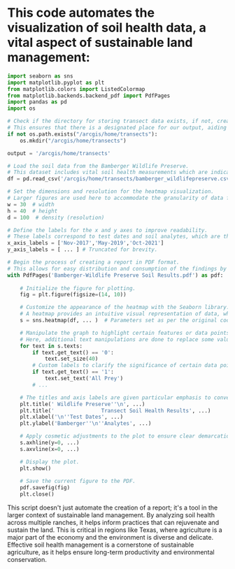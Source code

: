 # This code automates the visualization of soil health data, a vital aspect of sustainable land management:

```python
import seaborn as sns
import matplotlib.pyplot as plt
from matplotlib.colors import ListedColormap
from matplotlib.backends.backend_pdf import PdfPages
import pandas as pd
import os

# Check if the directory for storing transect data exists, if not, create it.
# This ensures that there is a designated place for our output, aiding in systematic data management.
if not os.path.exists("/arcgis/home/transects"):
    os.mkdir("/arcgis/home/transects")

output = '/arcgis/home/transects'

# Load the soil data from the Bamberger Wildlife Preserve.
# This dataset includes vital soil health measurements which are indicative of the land's ability to sustain agricultural productivity.
df = pd.read_csv('/arcgis/home/transects/bamberger_wildlifepreserve.csv', index_col=0)

# Set the dimensions and resolution for the heatmap visualization.
# Larger figures are used here to accommodate the granularity of data for detailed inspection.
w = 30  # width
h = 40  # height
d = 100  # density (resolution)

# Define the labels for the x and y axes to improve readability.
# These labels correspond to test dates and soil analytes, which are the chemical and biological markers of soil health.
x_axis_labels = ['Nov-2017','May-2019','Oct-2021']
y_axis_labels = [ ... ] # Truncated for brevity.

# Begin the process of creating a report in PDF format.
# This allows for easy distribution and consumption of the findings by stakeholders.
with PdfPages('Bamberger-Wildlife Preserve Soil Results.pdf') as pdf:
    
    # Initialize the figure for plotting.
    fig = plt.figure(figsize=(14, 10))

    # Customize the appearance of the heatmap with the Seaborn library.
    # A heatmap provides an intuitive visual representation of data, where color intensity reflects measurement values.
    s = sns.heatmap(df, ... )  # Parameters set as per the original code.

    # Manipulate the graph to highlight certain features or data points.
    # Here, additional text manipulations are done to replace some values with descriptive text.
    for text in s.texts:
        if text.get_text() == '0':
            text.set_size(40)
        # Custom labels to clarify the significance of certain data points.
        if text.get_text() == '1':
            text.set_text('All Prey')
        # ...

    # The titles and axis labels are given particular emphasis to convey the scope of the study clearly.
    plt.title(' Wildlife Preserve''\n', ...)
    plt.title('               Transect Soil Health Results', ...)
    plt.xlabel('\n''Test Dates', ...)
    plt.ylabel('Bamberger''\n''Analytes', ...)

    # Apply cosmetic adjustments to the plot to ensure clear demarcation of the boundaries.
    s.axhline(y=0, ...)
    s.axvline(x=0, ...)

    # Display the plot.
    plt.show()
    
    # Save the current figure to the PDF.
    pdf.savefig(fig)
    plt.close()

```

This script doesn't just automate the creation of a report; it's a tool in the larger context of sustainable land management. By analyzing soil health across multiple ranches, it helps inform practices that can rejuvenate and sustain the land. This is critical in regions like Texas, where agriculture is a major part of the economy and the environment is diverse and delicate. Effective soil health management is a cornerstone of sustainable agriculture, as it helps ensure long-term productivity and environmental conservation.